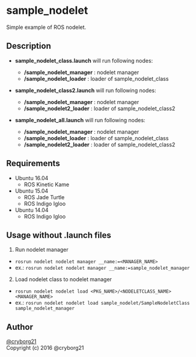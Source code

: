 # sample_nodelet

Simple example of ROS nodelet.

## Description

* **sample_nodelet_class.launch** will run following nodes:
  * **/sample_nodelet_manager** : nodelet manager
  * **/sample_nodelet_loader** : loader of sample_nodelet_class


* **sample_nodelet_class2.launch** will run following nodes:
  * **/sample_nodelet_manager** : nodelet manager
  * **/sample_nodelet2_loader** : loader of sample_nodelet_class2


* **sample_nodelet_all.launch** will run following nodes:
  * **/sample_nodelet_manager** : nodelet manager
  * **/sample_nodelet_loader** : loader of sample_nodelet_class
  * **/sample_nodelet2_loader** : loader of sample_nodelet_class2

## Requirements

* Ubuntu 16.04
  * ROS Kinetic Kame
* Ubuntu 15.04
  * ROS Jade Turtle
  * ROS Indigo Igloo
* Ubuntu 14.04
  * ROS Indigo Igloo

## Usage without .launch files

1. Run nodelet manager
  * `rosrun nodelet nodelet manager __name:=<MANAGER_NAME>`
  * ex.: `rosrun nodelet nodelet manager __name:=sample_nodelet_manager`
2. Load nodelet class to nodelet manager
  * `rosrun nodelet nodelet load <PKG_NAME>/<NODELETCLASS_NAME> <MANAGER_NAME>`
  * ex.: `rosrun nodelet nodelet load sample_nodelet/SampleNodeletClass sample_nodelet_manager`

## Author

[@cryborg21](https://github.com/cryborg21)  
Copyright (c) 2016 @cryborg21
